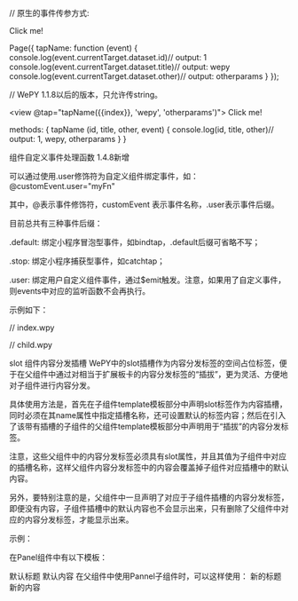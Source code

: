 // 原生的事件传参方式:

<view data-id="{{index}}" data-title="wepy" data-other="otherparams" bindtap="tapName"> Click me! </view>

Page({
    tapName: function (event) {
        console.log(event.currentTarget.dataset.id)// output: 1
        console.log(event.currentTarget.dataset.title)// output: wepy
        console.log(event.currentTarget.dataset.other)// output: otherparams
    }
});

// WePY 1.1.8以后的版本，只允许传string。

<view @tap="tapName({{index}}, 'wepy', 'otherparams')"> Click me! </view>

methods: {
    tapName (id, title, other, event) {
        console.log(id, title, other)// output: 1, wepy, otherparams
    }
}

组件自定义事件处理函数
1.4.8新增

可以通过使用.user修饰符为自定义组件绑定事件，如：@customEvent.user="myFn"

其中，@表示事件修饰符，customEvent 表示事件名称，.user表示事件后缀。

目前总共有三种事件后缀：

.default: 绑定小程序冒泡型事件，如bindtap，.default后缀可省略不写；

.stop: 绑定小程序捕获型事件，如catchtap；

.user: 绑定用户自定义组件事件，通过$emit触发。注意，如果用了自定义事件，则events中对应的监听函数不会再执行。

示例如下：

// index.wpy

<template>
    <child @childFn.user="parentFn"></child>
</template>

<script>
    import wepy from 'wepy'
    import Child from '../components/child'

    export default class Index extends wepy.page {
        components = {
            child: Child
        }

        methods = {
            parentFn (num, evt) {
                console.log('parent received emit event, number is: ' + num)
            }
        }
    }
</script>


// child.wpy

<template>
    <view @tap="tap">Click me</view>
</template>

<script>
    import wepy from 'wepy'

    export default class Child extends wepy.component {
        methods = {
            tap () {
                console.log('child is clicked')
                this.$emit('childFn', 100)
            }
        }
    }
</script>


slot 组件内容分发插槽
WePY中的slot插槽作为内容分发标签的空间占位标签，便于在父组件中通过对相当于扩展板卡的内容分发标签的“插拔”，更为灵活、方便地对子组件进行内容分发。

具体使用方法是，首先在子组件template模板部分中声明slot标签作为内容插槽，同时必须在其name属性中指定插槽名称，还可设置默认的标签内容；然后在引入了该带有插槽的子组件的父组件template模板部分中声明用于“插拔”的内容分发标签。

注意，这些父组件中的内容分发标签必须具有slot属性，并且其值为子组件中对应的插槽名称，这样父组件内容分发标签中的内容会覆盖掉子组件对应插槽中的默认内容。

另外，要特别注意的是，父组件中一旦声明了对应于子组件插槽的内容分发标签，即便没有内容，子组件插槽中的默认内容也不会显示出来，只有删除了父组件中对应的内容分发标签，才能显示出来。

示例：

在Panel组件中有以下模板：

<view class="panel">
    <slot name="title">默认标题</slot>
    <slot name="content">默认内容</slot>
</view>
在父组件中使用Pannel子组件时，可以这样使用：

<panel>
    <view slot="title">新的标题</view>
    <view slot="content">
        <text>新的内容</text>
    </view>
</panel>
